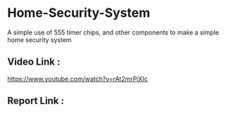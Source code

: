 # Home-Security-System
A simple use of 555 timer chips, and other components to make a simple home security system

## Video Link : 
https://www.youtube.com/watch?v=rAt2mrPiXIc

## Report Link :

